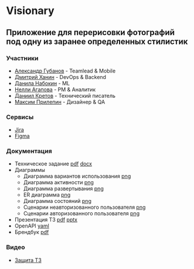 # Visionary
## Приложение для перерисовки фотографий под одну из заранее определенных стилистик 
### Участники
- [Александр Губанов](https://github.com/AleksandrPravdin) - Teamlead & Mobile
- [Дмитрий Ханин](https://github.com/MysteryL1fe) - DevOps & Backend
- [Данила Набокин](https://github.com/Damnning) - ML
- [Нелли Агапова](https://github.com/Nellmory) - PM & Аналитик
- [Даниил Кретов](https://github.com/SozvezdieEmpoloee) - Технический писатель
- [Максим Прилепин](https://github.com/JustiSablea) - Дизайнер & QA
### Сервисы
* [Jira](https://id.atlassian.com/invite/p/jira-software?id=_G0OVah0QVq9GGeGqob1SA)
* [Figma](https://www.figma.com/design/8WzZjcBWFuxjhPgN0SXnbi/Visionary-Login-Screen?node-id=129-313&t=6hd2iUxEWvem2A5I-11)
### Документация
- Техническое задание  [pdf](https://github.com/Mixing-Visionary/Docs/blob/docs-deploy/TechnicalSpecifications/TechSpeccs.pdf)  [docx](https://github.com/Mixing-Visionary/Docs/blob/docs-deploy/TechnicalSpecifications/TechSpeccs.docx)
- Диаграммы
	- Диаграмма вариантов использования [png](https://github.com/Mixing-Visionary/Docs/tree/docs-deploy/Diagrams/UseCase.png)
	- Диаграмма активности [png](https://github.com/Mixing-Visionary/Docs/tree/docs-deploy/Diagrams/Activity.png)
	- Диаграмма развертывания [png](https://github.com/Mixing-Visionary/Docs/tree/docs-deploy/Diagrams/Deployment.png)
	- ER диаграмма [png](https://github.com/Mixing-Visionary/Docs/tree/docs-deploy/Diagrams/ER.png)
	- Диаграмма состояний [png](https://github.com/Mixing-Visionary/Docs/tree/docs-deploy/Diagrams/StateChart.png)
	- Сценарии неавторизованного пользователя [png](https://github.com/Mixing-Visionary/Docs/tree/docs-deploy/Diagrams/UnathorizedUserScenary.png)
	- Сценарии авторизованного пользователя [png](https://github.com/Mixing-Visionary/Docs/tree/docs-deploy/Diagrams/AthorizedUserScenary.png)
- Презентация ТЗ [pdf](https://github.com/Mixing-Visionary/Docs/blob/docs-deploy/TechnicalSpecifications/TechSpecs_presnetation.pdf)  [pptx](https://github.com/Mixing-Visionary/Docs/blob/docs-deploy/TechnicalSpecifications/TechSpecs_presnetation.pptx)
- OpenAPI [yaml](https://github.com/Mixing-Visionary/Docs/blob/docs-deploy/OpenAPI/openapi.yaml)
- Брендбук [pdf](https://github.com/Mixing-Visionary/Docs/blob/docs-deploy/BrandBook/BrandBook.pdf)
### Видео
- [Защита ТЗ](https://drive.google.com/file/d/1ZAEx87zdco-ml5oO-SxhZdC1zHx_DL_Q/view?usp=sharing)

